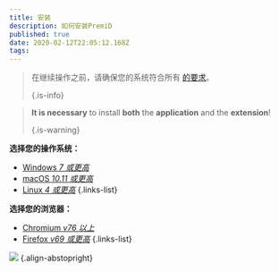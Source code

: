 ```yaml
---
title: 安装
description: 如何安装PremiD
published: true
date: 2020-02-12T22:05:12.168Z
tags:
---
```


> 在继续操作之前，请确保您的系统符合所有 [的要求](/install/requirements)。 
> 
> {.is-info}

> **It is necessary** to install **both** the **application** and the **extension**! 
> 
> {.is-warning}

**选择您的操作系统：**
- [Windows *7 或更高*](/install/windows)
- [macOS *10.11 或更高*](/install/macos)
- [Linux *4 或更高*](/install/linux)
{.links-list}

**选择您的浏览器：**
- [Chromium *v76 以上*](/install/chromium)
- [Firefox *v69 或更高*](/install/firefox)
{.links-list}

![](https://a.icons8.com/ajlQdsfa/FZhYWV/svg.svg) {.align-abstopright}